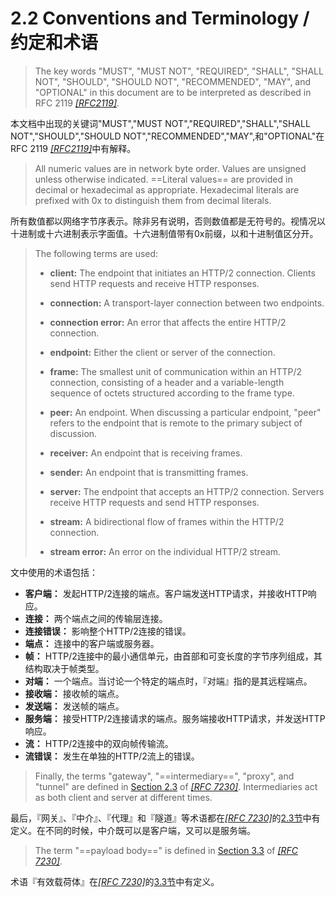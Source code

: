# 2.2 Conventions and Terminology /  约定和术语
> The key words "MUST", "MUST NOT", "REQUIRED", "SHALL", "SHALL NOT", "SHOULD", "SHOULD NOT", "RECOMMENDED", "MAY", and "OPTIONAL" in this document are to be interpreted as described in RFC 2119 [*[RFC2119]*](https://httpwg.github.io/specs/rfc7540.html#RFC2119).

本文档中出现的关键词"MUST","MUST NOT","REQUIRED","SHALL","SHALL NOT","SHOULD","SHOULD NOT","RECOMMENDED","MAY",和"OPTIONAL"在RFC 2119 [*[RFC2119]*](https://httpwg.github.io/specs/rfc7540.html#RFC2119)中有解释。

> All numeric values are in network byte order. Values are unsigned unless otherwise indicated. ==Literal values== are provided in decimal or hexadecimal as appropriate. Hexadecimal literals are prefixed with 0x to distinguish them from decimal literals.

所有数值都以网络字节序表示。除非另有说明，否则数值都是无符号的。视情况以十进制或十六进制表示字面值。十六进制值带有0x前缀，以和十进制值区分开。

> The following terms are used:
> 
> * **client:** The endpoint that initiates an HTTP/2 connection. Clients send 	HTTP requests and receive HTTP responses.
> * **connection:** A transport-layer connection between two endpoints.
> * **connection error:** An error that affects the entire HTTP/2 connection.
> * **endpoint:** Either the client or server of the connection.
> * **frame:** The smallest unit of communication within an HTTP/2 connection, consisting of a header and a variable-length sequence of octets structured according to the frame type.
> * **peer:** An endpoint. When discussing a particular endpoint, "peer" refers to the endpoint that is remote to the primary subject of discussion.
> * **receiver:** An endpoint that is receiving frames.
> * **sender:** An endpoint that is transmitting frames.
> * **server:** The endpoint that accepts an HTTP/2 connection. Servers receive HTTP requests and send HTTP responses.
> * **stream:** A bidirectional flow of frames within the HTTP/2 connection.
> 
> * **stream error:** An error on the individual HTTP/2 stream.

文中使用的术语包括：

* **客户端：** 发起HTTP/2连接的端点。客户端发送HTTP请求，并接收HTTP响应。
* **连接：** 两个端点之间的传输层连接。
* **连接错误：** 影响整个HTTP/2连接的错误。
* **端点：** 连接中的客户端或服务器。
* **帧：** HTTP/2连接中的最小通信单元，由首部和可变长度的字节序列组成，其结构取决于帧类型。
* **对端：** 一个端点。当讨论一个特定的端点时，『对端』指的是其远程端点。
* **接收端：** 接收帧的端点。
* **发送端：** 发送帧的端点。
* **服务端：** 接受HTTP/2连接请求的端点。服务端接收HTTP请求，并发送HTTP响应。
* **流：** HTTP/2连接中的双向帧传输流。
* **流错误：** 发生在单独的HTTP/2流上的错误。

> Finally, the terms "gateway", "==intermediary==", "proxy", and "tunnel" are defined in [Section 2.3](https://httpwg.github.io/specs/rfc7230.html#intermediaries) of [*[RFC 7230]*](https://httpwg.github.io/specs/rfc7540.html#RFC7230). Intermediaries act as both client and server at different times.

最后，『网关』、『中介』、『代理』和『隧道』等术语都在[*[RFC 7230]*](https://httpwg.github.io/specs/rfc7540.html#RFC7230)的[2.3节](https://httpwg.github.io/specs/rfc7230.html#intermediaries)中有定义。在不同的时候，中介既可以是客户端，又可以是服务端。

> The term "==payload body==" is defined in [Section 3.3](https://httpwg.github.io/specs/rfc7230.html#message.body) of [*[RFC 7230]*](https://httpwg.github.io/specs/rfc7540.html#RFC7230).

术语『有效载荷体』在[*[RFC 7230]*](https://httpwg.github.io/specs/rfc7540.html#RFC7230)的[3.3节](https://httpwg.github.io/specs/rfc7230.html#message.body)中有定义。